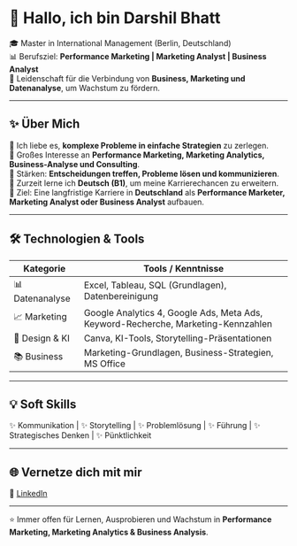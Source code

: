 # 👋 Hallo, ich bin Darshil Bhatt  

🎓 Master in International Management (Berlin, Deutschland)  
📊 Berufsziel: **Performance Marketing | Marketing Analyst | Business Analyst**  
🚀 Leidenschaft für die Verbindung von **Business, Marketing und Datenanalyse**, um Wachstum zu fördern.  

---

## ✨ Über Mich
🔹 Ich liebe es, **komplexe Probleme in einfache Strategien** zu zerlegen.  
🔹 Großes Interesse an **Performance Marketing, Marketing Analytics, Business-Analyse und Consulting**.  
🔹 Stärken: **Entscheidungen treffen, Probleme lösen und kommunizieren**.  
🔹 Zurzeit lerne ich **Deutsch (B1)**, um meine Karrierechancen zu erweitern.  
🔹 Ziel: Eine langfristige Karriere in **Deutschland** als **Performance Marketer, Marketing Analyst oder Business Analyst** aufbauen.  

---

## 🛠️ Technologien & Tools
| Kategorie        | Tools / Kenntnisse |
|------------------|---------------------|
| 📊 Datenanalyse  | Excel, Tableau, SQL (Grundlagen), Datenbereinigung |
| 📈 Marketing     | Google Analytics 4, Google Ads, Meta Ads, Keyword-Recherche, Marketing-Kennzahlen |
| 🎨 Design & KI   | Canva, KI-Tools, Storytelling-Präsentationen |
| 📚 Business      | Marketing-Grundlagen, Business-Strategien, MS Office |

---

## 💡 Soft Skills
✨ Kommunikation | ✨ Storytelling | ✨ Problemlösung | ✨ Führung | ✨ Strategisches Denken | ✨ Pünktlichkeit  

---

## 🌐 Vernetze dich mit mir
🔗 [LinkedIn](your-linkedin-url)  

---

⭐ Immer offen für Lernen, Ausprobieren und Wachstum in **Performance Marketing, Marketing Analytics & Business Analysis**.
